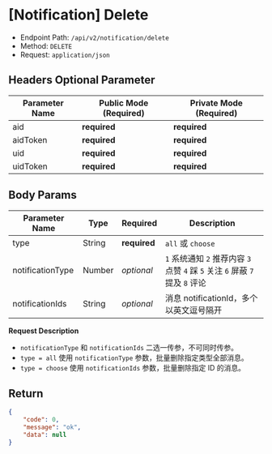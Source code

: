 # [Notification] Delete

- Endpoint Path: `/api/v2/notification/delete`
- Method: `DELETE`
- Request: `application/json`

## Headers Optional Parameter

| Parameter Name | Public Mode (Required) | Private Mode (Required) |
| --- | --- | --- |
| aid | **required** | **required** |
| aidToken | **required** | **required** |
| uid | **required** | **required** |
| uidToken | **required** | **required** |

## Body Params

| Parameter Name | Type | Required | Description |
| --- | --- | --- | --- |
| type | String | **required** | `all` 或 `choose` |
| notificationType | Number | *optional* | `1` 系统通知 `2` 推荐内容 `3` 点赞 `4` 踩 `5` 关注 `6` 屏蔽 `7` 提及 `8` 评论 |
| notificationIds | String | *optional* | 消息 notificationId，多个以英文逗号隔开 |

**Request Description**

- `notificationType` 和 `notificationIds` 二选一传参，不可同时传参。
- `type = all` 使用 `notificationType` 参数，批量删除指定类型全部消息。
- `type = choose` 使用 `notificationIds` 参数，批量删除指定 ID 的消息。

## Return

```json
{
    "code": 0,
    "message": "ok",
    "data": null
}
```
